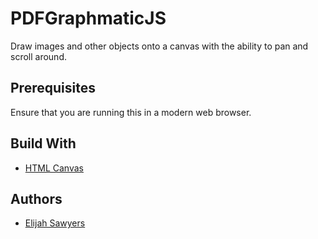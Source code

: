 # PDFGraphmaticJS

Draw images and other objects onto a canvas with the ability to pan and scroll around.

## Prerequisites

Ensure that you are running this in a modern web browser.

## Build With

* [HTML Canvas](https://developer.mozilla.org/en-US/docs/Glossary/Canvas)

## Authors

* [Elijah Sawyers](https://github.com/elijahsawyers)
